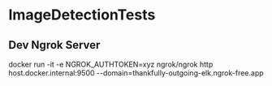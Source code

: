 # ImageDetectionTests

## Dev Ngrok Server
docker run -it -e NGROK_AUTHTOKEN=xyz ngrok/ngrok http host.docker.internal:9500 --domain=thankfully-outgoing-elk.ngrok-free.app
